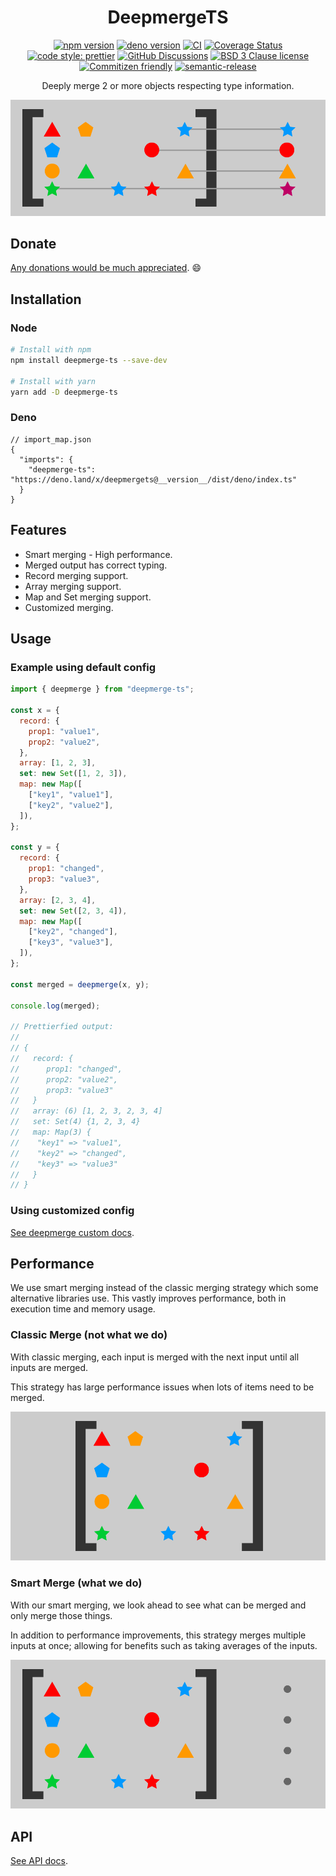 <div align="center">

# DeepmergeTS

[![npm version](https://img.shields.io/npm/v/deepmerge-ts.svg)](https://www.npmjs.com/package/deepmerge-ts)
[![deno version](https://img.shields.io/github/v/tag/RebeccaStevens/deepmerge-ts?label=deno)](https://deno.land/x/deepmergets)
[![CI](https://github.com/RebeccaStevens/deepmerge-ts/actions/workflows/ci.yml/badge.svg)](https://github.com/RebeccaStevens/deepmerge-ts/actions/workflows/ci.yml)
[![Coverage Status](https://codecov.io/gh/RebeccaStevens/deepmerge-ts/branch/main/graph/badge.svg?token=MVpR1oAbIT)](https://codecov.io/gh/RebeccaStevens/deepmerge-ts)\
[![code style: prettier](https://img.shields.io/badge/code_style-prettier-ff69b4.svg?style=flat-square)](https://github.com/prettier/prettier)
[![GitHub Discussions](https://img.shields.io/github/discussions/RebeccaStevens/deepmerge-ts?style=flat-square)](https://github.com/RebeccaStevens/deepmerge-ts/discussions)
[![BSD 3 Clause license](https://img.shields.io/github/license/RebeccaStevens/deepmerge-ts.svg?style=flat-square)](https://opensource.org/licenses/BSD-3-Clause)
[![Commitizen friendly](https://img.shields.io/badge/commitizen-friendly-brightgreen.svg?style=flat-square)](https://commitizen.github.io/cz-cli/)
[![semantic-release](https://img.shields.io/badge/%20%20%F0%9F%93%A6%F0%9F%9A%80-semantic--release-e10079.svg?style=flat-square)](https://github.com/semantic-release/semantic-release)

Deeply merge 2 or more objects respecting type information.

![classic merge animation](./assets/header.png)

</div>

## Donate

[Any donations would be much appreciated](./DONATIONS.md). 😄

## Installation

### Node

```sh
# Install with npm
npm install deepmerge-ts --save-dev

# Install with yarn
yarn add -D deepmerge-ts
```

### Deno

```jsonc
// import_map.json
{
  "imports": {
    "deepmerge-ts": "https://deno.land/x/deepmergets@__version__/dist/deno/index.ts"
  }
}
```

## Features

- Smart merging - High performance.
- Merged output has correct typing.
- Record merging support.
- Array merging support.
- Map and Set merging support.
- Customized merging.

## Usage

### Example using default config

```js
import { deepmerge } from "deepmerge-ts";

const x = {
  record: {
    prop1: "value1",
    prop2: "value2",
  },
  array: [1, 2, 3],
  set: new Set([1, 2, 3]),
  map: new Map([
    ["key1", "value1"],
    ["key2", "value2"],
  ]),
};

const y = {
  record: {
    prop1: "changed",
    prop3: "value3",
  },
  array: [2, 3, 4],
  set: new Set([2, 3, 4]),
  map: new Map([
    ["key2", "changed"],
    ["key3", "value3"],
  ]),
};

const merged = deepmerge(x, y);

console.log(merged);

// Prettierfied output:
//
// {
//   record: {
//      prop1: "changed",
//      prop2: "value2",
//      prop3: "value3"
//   }
//   array: (6) [1, 2, 3, 2, 3, 4]
//   set: Set(4) {1, 2, 3, 4}
//   map: Map(3) {
//    "key1" => "value1",
//    "key2" => "changed",
//    "key3" => "value3"
//   }
// }
```

### Using customized config

[See deepmerge custom docs](./docs/deepmergeCustom.md).

## Performance

We use smart merging instead of the classic merging strategy which some alternative libraries use. This vastly improves performance, both in execution time and memory usage.

### Classic Merge (not what we do)

With classic merging, each input is merged with the next input until all inputs are merged.

This strategy has large performance issues when lots of items need to be merged.

![classic merge animation](./assets/classic-merge.gif)

### Smart Merge (what we do)

With our smart merging, we look ahead to see what can be merged and only merge those things.

In addition to performance improvements, this strategy merges multiple inputs at once; allowing for benefits such as taking averages of the inputs.

![smart merge animation](./assets/smart-merge.gif)

## API

[See API docs](./docs/API.md).
